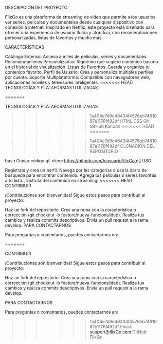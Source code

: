 DESCRIPCIÓN DEL PROYECTO

FlixGo es una plataforma de streaming de video que permite a los usuarios ver series, películas y documentales desde cualquier dispositivo con conexión a internet. Inspirado en Netflix, este proyecto está diseñado para ofrecer una experiencia de usuario fluida y atractiva, con recomendaciones personalizadas, listas de favoritos y mucho más.

CARACTERÍSTICAS

Catálogo Extenso: Acceso a miles de películas, series y documentales.
Recomendaciones Personalizadas: Algoritmo que sugiere contenido basado en el historial de visualización.
Listas de Favoritos: Guarda y organiza tu contenido favorito.
Perfil de Usuario: Crea y personaliza múltiples perfiles por cuenta.
Soporte Multiplataforma: Compatible con navegadores web, aplicaciones móviles y televisores inteligentes.
<<<<<<< HEAD
TECNOLOGÍAS Y PLATAFORMAS UTILIZADAS

=======

TECNOLOGÍAS Y PLATAFORMAS UTILIZADAS

>>>>>>> 1a404e7d9e46434f4576eb7461087e1176f492df
HTML
CSS
Git
GitHub
Kanban
<<<<<<< HEAD
=======

>>>>>>> 1a404e7d9e46434f4576eb7461087e1176f492df
CLONACIÓN DEL REPOSITORIO

bash
Copiar código
git clone https://github.com/tuusuario/flixGo.git
USO

Regístrate y crea un perfil.
Navega por las categorías o usa la barra de búsqueda para encontrar contenido.
Agrega tus películas o series favoritas a tu lista.
¡Disfruta del contenido en streaming!
<<<<<<< HEAD
CONTRIBUIR

¡Contribuciones son bienvenidas! Sigue estos pasos para contribuir al proyecto:

Haz un fork del repositorio.
Crea una rama con la característica o corrección (git checkout -b feature/nueva-funcionalidad).
Realiza tus cambios y realiza commits descriptivos.
Envía un pull request a la rama develop.
PARA CONTACTARNOS

Para preguntas o comentarios, puedes contactarnos en:

=======

CONTRIBUIR

¡Contribuciones son bienvenidas! Sigue estos pasos para contribuir al proyecto:

Haz un fork del repositorio.
Crea una rama con la característica o corrección (git checkout -b feature/nueva-funcionalidad).
Realiza tus cambios y realiza commits descriptivos.
Envía un pull request a la rama develop.

PARA CONTACTARNOS

Para preguntas o comentarios, puedes contactarnos en:

>>>>>>> 1a404e7d9e46434f4576eb7461087e1176f492df
Email: support@flixGo.com
GitHub: FlixGo
